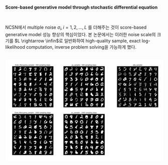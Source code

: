 **Score-based generative model through stochastic differential equation**

</br>

NCSN에서 multiple noise $\sigma_i, i=1,2,...,L$ 를 더해주는 것이 score-based generative model 성능 향상의 핵심이었다. 본 논문에서는 이러한 noise scale의 크기를 $L \rightarrow \infin$로 일반화하여 high-quality sample, exact log-likelihood computation, inverse problem solving을 가능하게 했다. 

</br>

<img src="figure/results.jpg" width="800" align="center">

</br>


